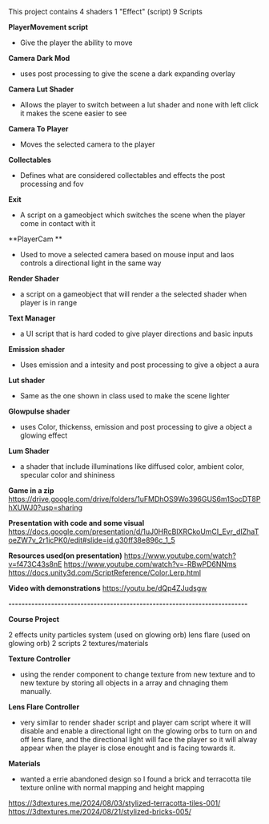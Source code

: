 This project contains 
4 shaders
1 "Effect" (script)
9 Scripts


**PlayerMovement script**
- Give the player the ability to move

**Camera Dark Mod**
- uses post processing to give the scene a dark expanding overlay

**Camera Lut Shader**
- Allows the player to switch between a lut shader and none with left click it makes the scene easier to see

**Camera To Player**
- Moves the selected camera to the player

**Collectables**
- Defines what are considered collectables and effects the post processing and fov

**Exit**
- A script on a gameobject which switches the scene when the player come in contact with it

**PlayerCam **
- Used to move a selected camera based on mouse input and laos controls a directional light in the same way

**Render Shader**
- a script on a gameobject that will render a the selected shader when player is in range

**Text Manager**
- a UI script that is hard coded to give player directions and basic inputs

**Emission shader**
- Uses emission and a intesity and post processing to give a object a aura

**Lut shader**
- Same as the one shown in class used to make the scene lighter

**Glowpulse shader**
- uses Color, thickenss, emission and post processing to give a object a glowing effect

**Lum Shader**
- a shader that include illuminations like diffused color, ambient color, specular color and shininess


**Game in a zip**
https://drive.google.com/drive/folders/1uFMDhOS9Wo396GUS6m1SocDT8PhXUWJ0?usp=sharing

**Presentation with code and some visual**
[https://docs.google.com/presentation/d/1uJ0HRcBlXRCkoUmCI_Evr_dIZhaToeZW7v_2r1icPK0/edit#slide=id.g30ff38e896c_1_5 ](https://docs.google.com/presentation/d/1uJ0HRcBlXRCkoUmCI_Evr_dIZhaToeZW7v_2r1icPK0/edit?usp=sharing)

**Resources used(on presentation)**
https://www.youtube.com/watch?v=f473C43s8nE
https://www.youtube.com/watch?v=-RBwPD6NNms
https://docs.unity3d.com/ScriptReference/Color.Lerp.html

**Video with demonstrations**
https://youtu.be/dQp4ZJudsgw

**-------------------------------------------------------------------------**

**Course Project**

2 effects
unity particles system (used on glowing orb)
lens flare (used on glowing orb)
2 scripts
2 textures/materials


**Texture Controller**
- using the render component to change texture from new texture and to new texture by storing all objects in a array and chnaging them manually.
  
**Lens Flare Controller**
- very similar to render shader script and player cam script where it will disable and enable a directional light on the glowing orbs to turn on and off lens flare, and the directional light will face the player so it will alway appear when the player is close enought and is facing towards it.

**Materials**
- wanted a errie abandoned design so I found a brick and terracotta tile texture online with normal mapping and height mapping

https://3dtextures.me/2024/08/03/stylized-terracotta-tiles-001/ 
https://3dtextures.me/2024/08/21/stylized-bricks-005/
